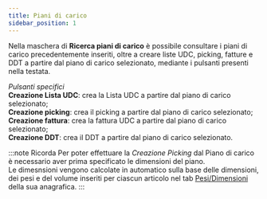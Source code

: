```yaml
---
title: Piani di carico
sidebar_position: 1
---
```


Nella maschera di **Ricerca piani di carico** è possibile consultare i piani di carico precedentemente inseriti, oltre a creare liste UDC, picking, fatture e DDT a partire dal piano di carico selezionato, mediante i pulsanti presenti nella testata.

*Pulsanti specifici*               
**Creazione Lista UDC**: crea la Lista UDC a partire dal piano di carico selezionato;            
**Creazione picking**: crea il picking a partire dal piano di carico selezionato;             
**Creazione fattura**: crea la fattura UDC a partire dal piano di carico selezionato;              
**Creazione DDT**: crea il DDT a partire dal piano di carico selezionato.


:::note Ricorda
Per poter effettuare la *Creazione Picking* dal Piano di carico è necessario aver prima specificato le dimensioni del piano.    
Le dimesnsioni vengono calcolate in automatico sulla base delle dimensioni, dei pesi e del volume inseriti per ciascun articolo nel tab [Pesi/Dimensioni](/docs/erp-home/registers/items/create-new-item/item-registry/weights-dimensions) della sua anagrafica. 
:::